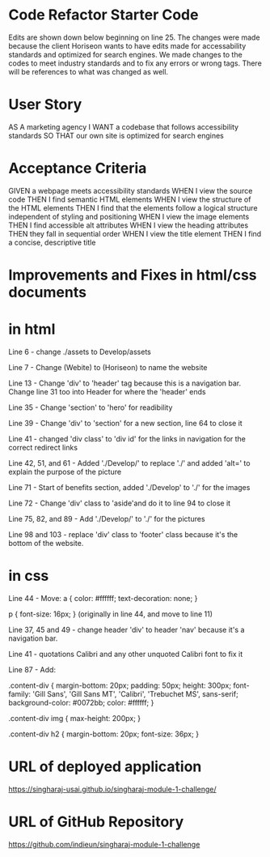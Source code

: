 # Code Refactor Starter Code

Edits are shown down below beginning on line 25. The changes were made because the client Horiseon wants to have edits made for accessability standards and optimized for search engines. We made changes to the codes to meet industry standards and to fix any errors or wrong tags. There will be references to what was changed as well. 

# User Story

AS A marketing agency
I WANT a codebase that follows accessibility standards
SO THAT our own site is optimized for search engines

# Acceptance Criteria

GIVEN a webpage meets accessibility standards
WHEN I view the source code
THEN I find semantic HTML elements
WHEN I view the structure of the HTML elements
THEN I find that the elements follow a logical structure independent of styling and positioning
WHEN I view the image elements
THEN I find accessible alt attributes
WHEN I view the heading attributes
THEN they fall in sequential order
WHEN I view the title element
THEN I find a concise, descriptive title

# Improvements and Fixes in html/css documents

# in html
Line 6 - change ./assets to Develop/assets

Line 7 - Change (Webite) to (Horiseon) to name the website

Line 13 - Change 'div' to 'header' tag because this is a navigation bar. Change line 31 too into Header for where the 'header' ends

Line 35 - Change 'section' to 'hero' for readibility

Line 39 - Change 'div' to 'section' for a new section, line 64 to close it

Line 41 - changed 'div class' to 'div id' for the links in navigation for the correct redirect links

Line 42, 51, and 61 - Added './Develop/' to replace './' and added 'alt=' to explain the purpose of the picture

Line 71 - Start of benefits section, added './Develop' to './' for the images

Line 72 - Change 'div' class to 'aside'and do it to line 94 to close it

Line 75, 82, and 89 - Add './Develop/' to './' for the pictures

Line 98 and 103 - replace 'div' class to 'footer' class because it's the bottom of the website.

# in css

Line 44 - Move:
a {
    color: #ffffff;
    text-decoration: none;
}

p {
    font-size: 16px;
}
(originally in line 44, and move to line 11)

Line 37, 45 and 49 - change header 'div' to header 'nav' because it's a navigation bar.

Line 41 - quotations Calibri and any other unquoted Calibri font to fix it

Line 87 - Add:

.content-div {
    margin-bottom: 20px;
    padding: 50px;
    height: 300px;
    font-family: 'Gill Sans', 'Gill Sans MT', 'Calibri', 'Trebuchet MS', sans-serif;
    background-color: #0072bb;
    color: #ffffff;
}

.content-div img {
    max-height: 200px;
}

.content-div h2 {
    margin-bottom: 20px;
    font-size: 36px;
}

# URL of deployed application 
https://singharaj-usai.github.io/singharaj-module-1-challenge/

# URL of GitHub Repository
https://github.com/indieun/singharaj-module-1-challenge
